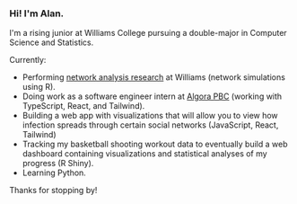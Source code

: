 ### Hi! I'm Alan.

I'm a rising junior at Williams College pursuing a double-major in Computer Science and Statistics.

Currently:
- Performing [network analysis research](https://github.com/alansun25/network-analysis) at Williams (network simulations using R).
- Doing work as a software engineer intern at [Algora PBC](https://algora.io/#/) (working with TypeScript, React, and Tailwind).
- Building a web app with visualizations that will allow you to view how infection spreads through certain social networks (JavaScript, React, Tailwind)
- Tracking my basketball shooting workout data to eventually build a web dashboard containing visualizations and statistical analyses of my progress (R Shiny).
- Learning Python.

Thanks for stopping by!

<!--
**alansun25/alansun25** is a ✨ _special_ ✨ repository because its `README.md` (this file) appears on your GitHub profile.

Here are some ideas to get you started:

- 🔭 I’m currently working on ...
- 🌱 I’m currently learning ...
- 👯 I’m looking to collaborate on ...
- 🤔 I’m looking for help with ...
- 💬 Ask me about ...
- 📫 How to reach me: ...
- 😄 Pronouns: ...
- ⚡ Fun fact: ...
-->
